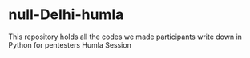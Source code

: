 # null-Delhi-humla
This repository holds all the codes we made participants write down in Python for pentesters Humla Session
